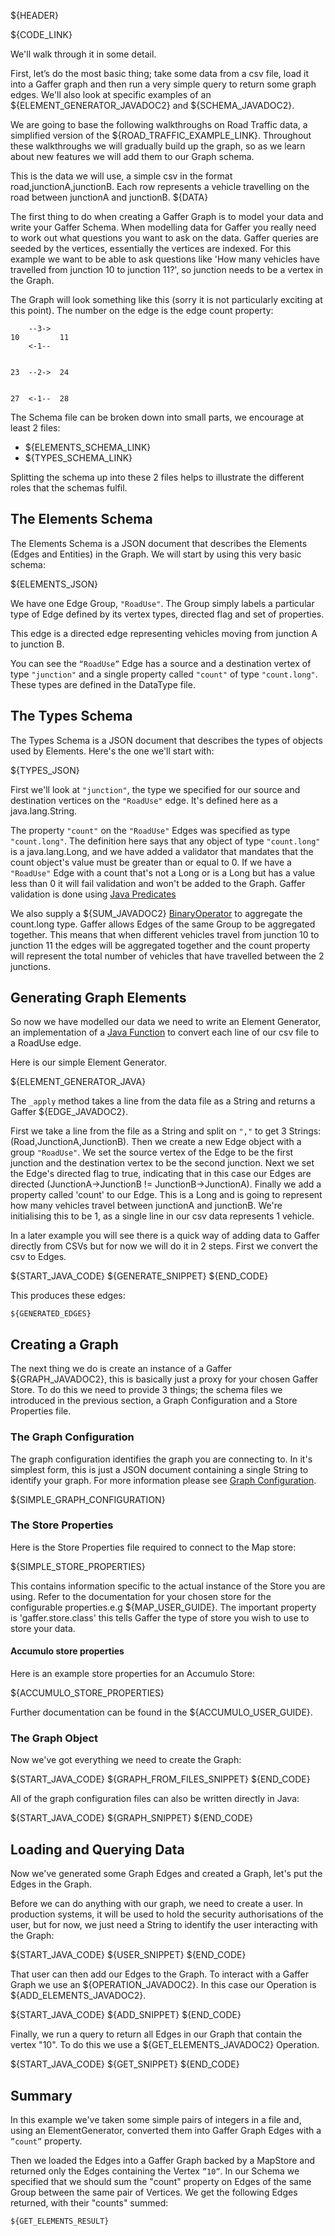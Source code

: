 ${HEADER}

${CODE_LINK}

We'll walk through it in some detail.

First, let’s do the most basic thing; take some data from a csv file, load it into a Gaffer graph and then run a very simple query to return some graph edges. 
We'll also look at specific examples of an ${ELEMENT_GENERATOR_JAVADOC2} and ${SCHEMA_JAVADOC2}.

We are going to base the following walkthroughs on Road Traffic data, a simplified version of the ${ROAD_TRAFFIC_EXAMPLE_LINK}. 
Throughout these walkthroughs we will gradually build up the graph, so as we learn about new features we will add them to our Graph schema. 

This is the data we will use, a simple csv in the format road,junctionA,junctionB. Each row represents a vehicle travelling on the road between junctionA and junctionB.
${DATA}

The first thing to do when creating a Gaffer Graph is to model your data and write your Gaffer Schema. 
When modelling data for Gaffer you really need to work out what questions you want to ask on the data. 
Gaffer queries are seeded by the vertices, essentially the vertices are indexed. 
For this example we want to be able to ask questions like 'How many vehicles have travelled from junction 10 to junction 11?', so junction needs to be a vertex in the Graph.

The Graph will look something like this (sorry it is not particularly exciting at this point). The number on the edge is the edge count property:

```
    --3->
10         11
    <-1--
 

23  --2->  24
    
    
27  <-1--  28
```

The Schema file can be broken down into small parts, we encourage at least 2 files:

- ${ELEMENTS_SCHEMA_LINK}
- ${TYPES_SCHEMA_LINK}

Splitting the schema up into these 2 files helps to illustrate the different roles that the schemas fulfil.

## The Elements Schema

The Elements Schema is a JSON document that describes the Elements (Edges and Entities) in the Graph. We will start by using this very basic schema:

${ELEMENTS_JSON}

We have one Edge Group, `"RoadUse"`. The Group simply labels a particular type of Edge defined by its vertex types, directed flag and set of properties.

This edge is a directed edge representing vehicles moving from junction A to junction B.

You can see the `“RoadUse”` Edge has a source and a destination vertex of type `"junction"` and a single property called `"count"` of type `"count.long"`. 
These types are defined in the DataType file.

## The Types Schema

The Types Schema is a JSON document that describes the types of objects used by Elements. Here's the one we'll start with:

${TYPES_JSON}

First we'll look at `"junction"`, the type we specified for our source and destination vertices on the `"RoadUse"` edge. It's defined here as a java.lang.String.

The property `"count"` on the `"RoadUse"` Edges was specified as type `"count.long"`. The definition here says that any object of type `"count.long"` is a java.lang.Long, and we have added a validator that mandates that the count object's value must be greater than or equal to 0.
If we have a `"RoadUse"` Edge with a count that's not a Long or is a Long but has a value less than 0 it will fail validation and won't be added to the Graph.
Gaffer validation is done using [Java Predicates](https://docs.oracle.com/javase/8/docs/api/java/util/function/Predicate.html)

We also supply a ${SUM_JAVADOC2} [BinaryOperator](https://docs.oracle.com/javase/8/docs/api/java/util/function/BinaryOperator.html) to aggregate the count.long type.
Gaffer allows Edges of the same Group to be aggregated together. This means that when different vehicles travel from junction 10 to junction 11 the edges will be aggregated together and the count property will represent the total number of vehicles that have travelled between the 2 junctions. 


## Generating Graph Elements

So now we have modelled our data we need to write an Element Generator, an implementation of a [Java Function](https://docs.oracle.com/javase/8/docs/api/java/util/function/Function.html) to convert each line of our csv file to a RoadUse edge.

Here is our simple Element Generator.

${ELEMENT_GENERATOR_JAVA}

The `_apply` method takes a line from the data file as a String and returns a Gaffer ${EDGE_JAVADOC2}.

First we take a line from the file as a String and split on `","` to get 3 Strings: (Road,JunctionA,JunctionB).
Then we create a new Edge object with a group `"RoadUse"`. 
We set the source vertex of the Edge to be the first junction and the destination vertex to be the second junction.
Next we set the Edge's directed flag to true, indicating that in this case our Edges are directed (JunctionA->JunctionB != JunctionB->JunctionA).
Finally we add a property called 'count' to our Edge. This is a Long and is going to represent how many vehicles travel between junctionA and junctionB. We're initialising this to be 1, as a single line in our csv data represents 1 vehicle.

In a later example you will see there is a quick way of adding data to Gaffer directly from CSVs but for now we will do it in 2 steps. First we convert the csv to Edges.

${START_JAVA_CODE}
${GENERATE_SNIPPET}
${END_CODE}

This produces these edges:

```
${GENERATED_EDGES}
```

## Creating a Graph

The next thing we do is create an instance of a Gaffer ${GRAPH_JAVADOC2}, this is basically just a proxy for your chosen Gaffer Store.
To do this we need to provide 3 things; the schema files we introduced in the previous section, a Graph Configuration and a Store Properties file.

### The Graph Configuration

The graph configuration identifies the graph you are connecting to.
In it's simplest form, this is just a JSON document containing a single String to identify your graph.
For more information please see [Graph Configuration](../../components/core/graph.md#graph-configuration).

${SIMPLE_GRAPH_CONFIGURATION}

### The Store Properties

Here is the Store Properties file required to connect to the Map store:

${SIMPLE_STORE_PROPERTIES}

This contains information specific to the actual instance of the Store you are using. Refer to the documentation for your chosen store for the configurable properties.e.g ${MAP_USER_GUIDE}.
The important property is 'gaffer.store.class' this tells Gaffer the type of store you wish to use to store your data.

#### Accumulo store properties

Here is an example store properties for an Accumulo Store:

${ACCUMULO_STORE_PROPERTIES}

Further documentation can be found in the ${ACCUMULO_USER_GUIDE}.

### The Graph Object

Now we've got everything we need to create the Graph:

${START_JAVA_CODE}
${GRAPH_FROM_FILES_SNIPPET}
${END_CODE}

All of the graph configuration files can also be written directly in Java:

${START_JAVA_CODE}
${GRAPH_SNIPPET}
${END_CODE}

## Loading and Querying Data

Now we've generated some Graph Edges and created a Graph, let's put the Edges in the Graph.

Before we can do anything with our graph, we need to create a user. In production systems, it will be used to hold the security authorisations of the user, but for now, we just need a String to identify the user interacting with the Graph:

${START_JAVA_CODE}
${USER_SNIPPET}
${END_CODE}

That user can then add our Edges to the Graph. To interact with a Gaffer Graph we use an ${OPERATION_JAVADOC2}. In this case our Operation is ${ADD_ELEMENTS_JAVADOC2}.

${START_JAVA_CODE}
${ADD_SNIPPET}
${END_CODE}

Finally, we run a query to return all Edges in our Graph that contain the vertex "10". To do this we use a ${GET_ELEMENTS_JAVADOC2} Operation.

${START_JAVA_CODE}
${GET_SNIPPET}
${END_CODE}

## Summary

In this example we've taken some simple pairs of integers in a file and, using an ElementGenerator, converted them into Gaffer Graph Edges with a `”count”` property.

Then we loaded the Edges into a Gaffer Graph backed by a MapStore and returned only the Edges containing the Vertex `”10”`. In our Schema we specified that we should sum the "count" property on Edges of the same Group between the same pair of Vertices. We get the following Edges returned, with their "counts" summed:

```
${GET_ELEMENTS_RESULT}
```
